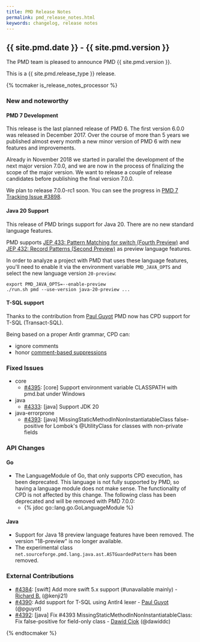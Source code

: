 ```yaml
---
title: PMD Release Notes
permalink: pmd_release_notes.html
keywords: changelog, release notes
---
```


## {{ site.pmd.date }} - {{ site.pmd.version }}

The PMD team is pleased to announce PMD {{ site.pmd.version }}.

This is a {{ site.pmd.release_type }} release.

{% tocmaker is_release_notes_processor %}

### New and noteworthy

#### PMD 7 Development
This release is the last planned release of PMD 6. The first version 6.0.0 was released in December 2017.
Over the course of more than 5 years we published almost every month a new minor version of PMD 6
with new features and improvements.

Already in November 2018 we started in parallel the development of the next major version 7.0.0,
and we are now in the process of finalizing the scope of the major version. We want to release a couple of
release candidates before publishing the final version 7.0.0.

We plan to release 7.0.0-rc1 soon. You can see the progress in [PMD 7 Tracking Issue #3898](https://github.com/pmd/pmd/issues/3898).

#### Java 20 Support
This release of PMD brings support for Java 20. There are no new standard language features.

PMD supports [JEP 433: Pattern Matching for switch (Fourth Preview)](https://openjdk.org/jeps/433) and
[JEP 432: Record Patterns (Second Preview)](https://openjdk.org/jeps/432) as preview language features.

In order to analyze a project with PMD that uses these language features,
you'll need to enable it via the environment variable `PMD_JAVA_OPTS` and select the new language
version `20-preview`:

    export PMD_JAVA_OPTS=--enable-preview
    ./run.sh pmd --use-version java-20-preview ...

#### T-SQL support
Thanks to the contribution from [Paul Guyot](https://github.com/pguyot) PMD now has CPD support
for T-SQL (Transact-SQL).

Being based on a proper Antlr grammar, CPD can:

* ignore comments
* honor [comment-based suppressions](pmd_userdocs_cpd.html#suppression)

### Fixed Issues
* core
  * [#4395](https://github.com/pmd/pmd/issues/4395): \[core] Support environment variable CLASSPATH with pmd.bat under Windows
* java
  * [#4333](https://github.com/pmd/pmd/issues/4333): \[java] Support JDK 20
* java-errorprone
  * [#4393](https://github.com/pmd/pmd/issues/4393): \[java] MissingStaticMethodInNonInstantiatableClass false-positive for Lombok's @UtilityClass for classes with non-private fields

### API Changes

#### Go
* The LanguageModule of Go, that only supports CPD execution, has been deprecated. This language
  is not fully supported by PMD, so having a language module does not make sense. The functionality of CPD is
  not affected by this change. The following class has been deprecated and will be removed with PMD 7.0.0:
  * {% jdoc go::lang.go.GoLanguageModule %}

#### Java
* Support for Java 18 preview language features have been removed. The version "18-preview" is no longer available.
* The experimental class `net.sourceforge.pmd.lang.java.ast.ASTGuardedPattern` has been removed.

### External Contributions
* [#4384](https://github.com/pmd/pmd/pull/4384): \[swift] Add more swift 5.x support (#unavailable mainly) - [Richard B.](https://github.com/kenji21) (@kenji21)
* [#4390](https://github.com/pmd/pmd/pull/4390): Add support for T-SQL using Antlr4 lexer - [Paul Guyot](https://github.com/pguyot) (@pguyot)
* [#4392](https://github.com/pmd/pmd/pull/4392): \[java] Fix #4393 MissingStaticMethodInNonInstantiatableClass: Fix false-positive for field-only class - [Dawid Ciok](https://github.com/dawiddc) (@dawiddc)

{% endtocmaker %}

